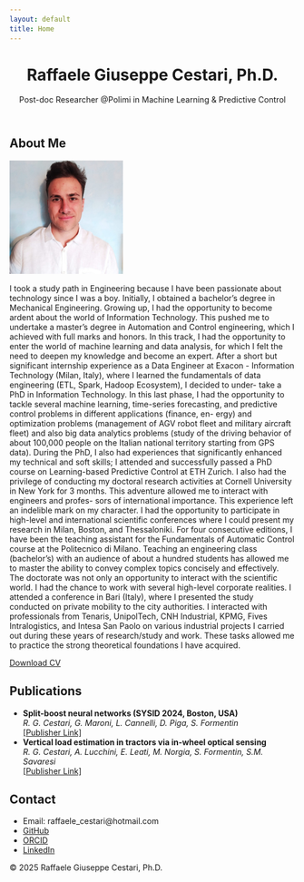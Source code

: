 ```yaml
---
layout: default
title: Home
---
```


<header>
  <h1>Raffaele Giuseppe Cestari, Ph.D.</h1>
  <p>Post-doc Researcher @Polimi in Machine Learning & Predictive Control</p>
</header>

<section id="about">
  <h2>About Me</h2>
  <img src="assets/images/cestari_raffaele.jpeg" alt="Profile picture" style="max-width: 200px;">
  <p>I took a study path in Engineering because I have been passionate about technology
    since I was a boy. Initially, I obtained a bachelor’s degree in Mechanical Engineering. Growing up, I
    had the opportunity to become ardent about the world of Information Technology. This pushed me to
    undertake a master’s degree in Automation and Control engineering, which I achieved with full marks
    and honors. In this track, I had the opportunity to enter the world of machine learning and data analysis,
    for which I felt the need to deepen my knowledge and become an expert. After a short but significant
    internship experience as a Data Engineer at Exacon - Information Technology (Milan, Italy), where I
    learned the fundamentals of data engineering (ETL, Spark, Hadoop Ecosystem), I decided to under-
    take a PhD in Information Technology. In this last phase, I had the opportunity to tackle several machine
    learning, time-series forecasting, and predictive control problems in different applications (finance, en-
    ergy) and optimization problems (management of AGV robot fleet and military aircraft fleet) and also big
    data analytics problems (study of the driving behavior of about 100,000 people on the Italian national
    territory starting from GPS data). During the PhD, I also had experiences that significantly enhanced my
    technical and soft skills; I attended and successfully passed a PhD course on Learning-based Predictive
    Control at ETH Zurich. I also had the privilege of conducting my doctoral research activities at Cornell
    University in New York for 3 months. This adventure allowed me to interact with engineers and profes-
    sors of international importance. This experience left an indelible mark on my character. I had the
    opportunity to participate in high-level and international scientific conferences where I could present my
    research in Milan, Boston, and Thessaloniki. For four consecutive editions, I have been the teaching
    assistant for the Fundamentals of Automatic Control course at the Politecnico di Milano. Teaching an
    engineering class (bachelor’s) with an audience of about a hundred students has allowed me to master
    the ability to convey complex topics concisely and effectively. The doctorate was not only an opportunity
    to interact with the scientific world. I had the chance to work with several high-level corporate realities.
    I attended a conference in Bari (Italy), where I presented the study conducted on private mobility to the
    city authorities. I interacted with professionals from Tenaris, UnipolTech, CNH Industrial, KPMG, Fives Intralogistics, and Intesa San Paolo on various industrial projects I carried out during these years of research/study and work. 
    These tasks allowed me to practice the strong theoretical foundations I have acquired.</p>
  <p><a href="assets/docs/CV.pdf" target="_blank">Download CV</a></p>
</section>

<section id="publications">
  <h2>Publications</h2>
  <ul>
    <li>
      <strong>Split-boost neural networks (SYSID 2024, Boston, USA)</strong><br>
      <em>R. G. Cestari, G. Maroni, L. Cannelli, D. Piga, S. Formentin</em><br>
      <a href="https://doi.org/10.1016/j.ifacol.2024.08.535">[Publisher Link]</a>
    </li>
    <li>
      <strong>Vertical load estimation in tractors via in-wheel optical sensing</strong><br>
      <em>R. G. Cestari, A. Lucchini, E. Leati, M. Norgia, S. Formentin, S.M. Savaresi</em><br>
      <a href="https://doi.org/10.1016/j.ifacol.2024.08.584">[Publisher Link]</a>
    </li>
    <!-- Add more publications here -->
  </ul>
</section>

<section id="contact">
  <h2>Contact</h2>
  <ul>
    <li>Email: raffaele_cestari@hotmail.com</li>
    <li><a href="https://github.com/RaffaeleGiuseppeCestari">GitHub</a></li>
    <li><a href="https://orcid.org/0009-0000-5948-0254">ORCID</a></li>
    <li><a href="www.linkedin.com/in/raffaele-giuseppe-cestari">LinkedIn</a></li>
  </ul>
</section>

<footer>
  <p>&copy; 2025 Raffaele Giuseppe Cestari, Ph.D.</p>
</footer>
